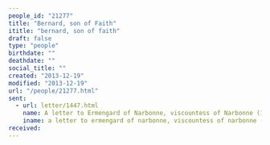 ```yaml
---
people_id: "21277"
title: "Bernard, son of Faith"
ititle: "bernard, son of faith"
draft: false
type: "people"
birthdate: ""
deathdate: ""
social_title: ""
created: "2013-12-19"
modified: "2013-12-19"
url: "/people/21277.html"
sent:
  - url: letter/1447.html
    name: A letter to Ermengard of Narbonne, viscountess of Narbonne (1157, March 21)
    iname: a letter to ermengard of narbonne, viscountess of narbonne (1157, march 21)
received:
---
```

